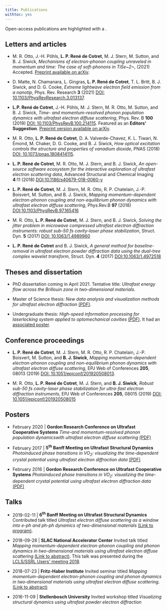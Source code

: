 ```yaml
---
title: Publications
withtoc: yes
---
```


Open-access publications are highlighted with a <i class="ai ai-open-access"></i>.

## Letters and articles

* M. R. Otto, J.-H. Pöhls, __L. P. René de Cotret__, M. J. Stern, M. Sutton, and B. J. Siwick, _Mechanisms of electron-phonon coupling unraveled in momentum and time: The case of soft-phonons in TiSe~2~_, (2021) Accepted. <i class="ai ai-open-access"></i> [Preprint available on arXiv](http://arxiv.org/abs/1912.03559).

* <i class="ai ai-open-access"></i> D. Matte, N. Chamanara, L. Gingras, __L. P. René de Cotret__, T. L. Britt, B. J. Siwick, and D. G. Cooke, _Extreme lightwave electron field emission from a nanotip_, Phys. Rev. Research **3** (2021) [DOI: 10.1103/PhysRevResearch.3.013137](https://doi.org/10.1103/PhysRevResearch.3.013137).

* __L.P. René de Cotret__, J.-H. Pöhls, M. J. Stern, M. R. Otto, M. Sutton, and B. J. Siwick, _Time- and momentum-resolved phonon population dynamics with ultrafast electron diffuse scattering_, Phys. Rev. B __100__ (2019) [DOI: 10.1103/PhysRevB.100.214115](https://journals.aps.org/prb/abstract/10.1103/PhysRevB.100.214115). Featured as an __Editors' Suggestion__. <i class="ai ai-open-access"></i> [Preprint version available on arXiv](https://arxiv.org/abs/1908.02795).

* <i class="ai ai-open-access"></i> M. R. Otto, __L. P. René de Cotret__, D. A. Valverde-Chavez, K. L. Tiwari, N. Émond, M. Chaker, D. G. Cooke, and B. J. Siwick, _How optical excitation controls the structure and properties of vanadium dioxide_, PNAS (2018) [DOI: 10.1073/pnas.1808414115](https://doi.org/10.1073/pnas.1808414115).

* <i class="ai ai-open-access"></i> __L. P. René de Cotret__, M. R. Otto, M. J. Stern, and B. J. Siwick, _An open-source software ecosystem for the interactive exploration of ultrafast electron scattering data_, Advanced Structural and Chemical Imaging __4__:11 (2018) [DOI:10.1186/s40679-018-0060-y](https://ascimaging.springeropen.com/articles/10.1186/s40679-018-0060-y)

* __L. P. René de Cotret__, M. J. Stern, M. R. Otto, R. P. Chatelain, J.-P. Boisvert, M. Sutton, and B. J. Siwick, _Mapping momentum-dependent electron-phonon coupling and non-equilibrium phonon dynamics with ultrafast electron diffuse scattering_, Phys.Rev.B __97__ (2018) [DOI:10.1103/PhysRevB.97.165416](https://link.aps.org/doi/10.1103/PhysRevB.97.165416)

* <i class="ai ai-open-access"></i> M. R. Otto, __L. P. René de Cotret__, M. J. Stern, and B. J. Siwick, _Solving the jitter problem in microwave compressed ultrafast electron diffraction instruments: robust sub-50 fs cavity-laser phase stabilization_, Struct. Dyn. __5__ (2017) [DOI: 10.1063/1.4989960](http://dx.doi.org/10.1063/1.4989960)

* <i class="ai ai-open-access"></i> __L. P. René de Cotret__ and B. J. Siwick, _A general method for baseline-removal in ultrafast electron powder diffraction data using the dual-tree complex wavelet transform_, Struct. Dyn. __4__ (2017) [DOI:10.1063/1.4972518](http://scitation.aip.org/content/aca/journal/sdy/4/4/10.1063/1.4972518)

## Theses and dissertation

* PhD dissertation coming in April 2021. Tentative title: _Ultrafast energy flow across the Brillouin zone in two-dimensional materials_.

* Master of Science thesis: _New data analysis and visualization methods for ultrafast electron diffraction_ [(PDF)](/files/msc_thesis.pdf).

* Undergraduate thesis: _High-speed information processing for laserlocking system applied to optomechanical cavities_ [(PDF)](/files/ugrad_project.pdf). It had an [associated poster](/files/ugrad_project_poster.pdf).

## Conference proceedings

* <i class="ai ai-open-access"></i> __L. P. René de Cotret__, M. J. Stern, M. R. Otto, R. P. Chatelain, J.-P. Boisvert, M. Sutton, and __B. J. Siwick__, _Mapping momentum-dependent electron-phonon coupling and non-equilibrium phonon dynamics with ultrafast electron diffuse scattering_, EPJ Web of Conferences __205__, 08013  (2019) [DOI: 10.1051/epjconf/201920508013](https://doi.org/10.1051/epjconf/201920508013).

* <i class="ai ai-open-access"></i> M. R. Otto, __L. P. René de Cotret__, M. J. Stern, and __B. J. Siwick__, _Robust sub-50 fs cavity-laser phase stabilization for ultra-fast electron diffraction instruments_, EPJ Web of Conferences __205__, 08015 (2019) [DOI: 10.1051/epjconf/201920508015](https://doi.org/10.1051/epjconf/201920508015)

## Posters

* February 2020 | __Gordon Research Conference on Ultrafast Cooperative Systems__ _Time-and momentum-resolved phonon population dynamicswith ultrafast electron diffuse scattering_ [(PDF)](/files/grc2020poster.pdf)

* February 2017 | __5<sup>th</sup> Banff Meeting on Ultrafast Structural Dynamics__ _Photoinduced phase transitions in VO$_2$: visualizing the time-dependent crystal potential using ultrafast electron diffraction data_ [(PDF)](/files/banff2017poster.pdf)

* February 2016 | __Gordon Research Conference on Ultrafast Cooperative Systems__ _Photoinduced phase transitions in VO$_2$: visualizing the time-dependent crystal potential using ultrafast electron diffraction data_ [(PDF)](/files/grc2016poster.pdf)


## Talks

* 2019-02-11 | __6<sup>th</sup> Banff Meeting on Ultrafast Structural Dynamics__ Contributed talk titled _Ultrafast electron diffuse scattering as a window into e-ph and ph-ph dynamics of two-dimensional materials​_ [(Link to program)](https://www.banffdynamics.com/program/).

* 2018-09-28 | __SLAC National Accelerator Center__ Invited talk titled _Mapping momentum-dependent electron-phonon coupling and phonon dynamics in two-dimensional materials using ultrafast electron diffuse scattering_ [(Link to abstract)](https://conf.slac.stanford.edu/ssrl-lcls-2018/sites/ssrl-lcls-2018/files/webform/LPRDC_abstract.pdf). This talk was presented during the [LCLS/SSRL Users' meeting 2018](https://conf.slac.stanford.edu/ssrl-lcls-2018/program/).

* 2018-07-23 | __Fritz-Haber Institute__ Invited seminar titled _Mapping momentum-dependent electron-phonon coupling and phonon dynamics in two-dimensional materials using  ultrafast electron diffuse scattering_. [(Link to abstract)](http://www.fhi-berlin.mpg.de/pc/SEMINAR-ABS/PCseminarabstr_180723.pdf)

* 2016-11-09 | __Stellenbosch University__ Invited workshop titled _Visualizing structural dynamics using ultrafast powder electron diffraction_

